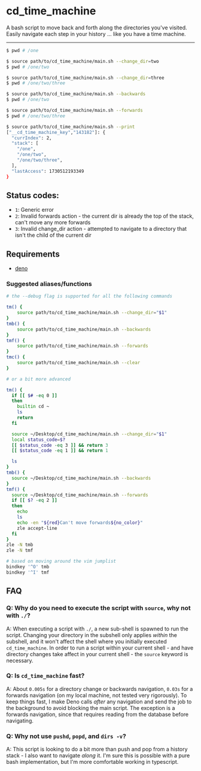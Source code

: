 # cd_time_machine

A bash script to move back and forth along the directories you've visited. Easily navigate each step in your history ...
like you have a time machine.

---

```bash
$ pwd # /one

$ source path/to/cd_time_machine/main.sh --change_dir=two
$ pwd # /one/two

$ source path/to/cd_time_machine/main.sh --change_dir=three
$ pwd # /one/two/three

$ source path/to/cd_time_machine/main.sh --backwards
$ pwd # /one/two

$ source path/to/cd_time_machine/main.sh --forwards
$ pwd # /one/two/three

$ source path/to/cd_time_machine/main.sh --print
["__cd_time_machine_key","143182"]: {
  "currIndex": 2,
  "stack": [
    "/one",
    "/one/two",
    "/one/two/three",
  ],
  "lastAccess": 1730512193349
}
```

## Status codes:

- `1`: Generic error
- `2`: Invalid forwards action - the current dir is already the top of the stack, can't move any more forwards
- `3`: Invalid change_dir action - attempted to navigate to a directory that isn't the child of the current dir

## Requirements

- [deno](https://docs.deno.com/runtime/#install-deno)

### Suggested aliases/functions

```bash
# the --debug flag is supported for all the following commands

tm() {
    source path/to/cd_time_machine/main.sh --change_dir="$1"
}
tmb() {
    source path/to/cd_time_machine/main.sh --backwards
}
tmf() {
    source path/to/cd_time_machine/main.sh --forwards
}
tmc() {
    source path/to/cd_time_machine/main.sh --clear
}

# or a bit more advanced

tm() {
  if [[ $# -eq 0 ]]
  then
    builtin cd ~
    ls
    return
  fi

  source ~/Desktop/cd_time_machine/main.sh --change_dir="$1"
  local status_code=$?
  [[ $status_code -eq 3 ]] && return 3
  [[ $status_code -eq 1 ]] && return 1

  ls
}
tmb() {
  source ~/Desktop/cd_time_machine/main.sh --backwards
}
tmf() {
  source ~/Desktop/cd_time_machine/main.sh --forwards
  if [[ $? -eq 2 ]]
  then
    echo
    ls
    echo -en "${red}Can't move forwards${no_color}"
    zle accept-line
  fi
}
zle -N tmb
zle -N tmf

# based on moving around the vim jumplist
bindkey '^O' tmb
bindkey '^I' tmf
```

## FAQ

### Q: Why do you need to execute the script with `source`, why not with `./`?

A: When executing a script with `./`, a new sub-shell is spawned to run the script. Changing your directory in the
subshell only applies _within_ the subshell, and it won't affect the shell where you initially executed
`cd_time_machine`. In order to run a script within your current shell - and have directory changes take affect in your
current shell - the `source` keyword is necessary.

### Q: Is `cd_time_machine` fast?

A: About `0.005s` for a directory change or backwards navigation, `0.03s` for a forwards navigation (on my local
machine, not tested very rigorously). To keep things fast, I make Deno calls _after_ any navigation and send the job to
the background to avoid blocking the main script. The exception is a forwards navigation, since that requires reading
from the database before navigating.

### Q: Why not use `pushd`, `popd`, and `dirs -v`?

A: This script is looking to do a bit more than push and pop from a history stack - I also want to navigate _along_ it.
I'm sure this is possible with a pure bash implementation, but I'm more comfortable working in typescript.
